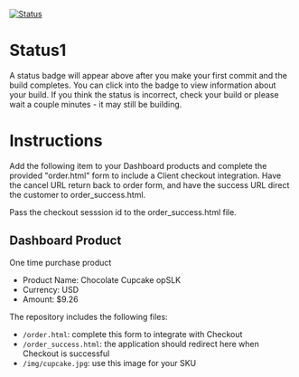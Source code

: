 [![Status](https://img.shields.io/badge/status-BUILDING%20COMMIT:%20433d65b6252556632a8a9c0425b7964ac78704c7-yellow.svg)](https://github.com/raysaavedra-work/bakery_scaffold_VR7DCbbZXvQIUAUC/commit/433d65b6252556632a8a9c0425b7964ac78704c7)


# Status1

A status badge will appear above after you make your first commit and the build completes. You can click into the badge to view information about your build. If you think the status is incorrect, check your build or please wait a couple minutes - it may still be building.

# Instructions

Add the following item to your Dashboard products and complete the provided "order.html" form to include a Client checkout integration. Have the cancel URL return back to order form, and have the success URL direct the customer to order_success.html.

Pass the checkout sesssion id to the order_success.html file.

## Dashboard Product
One time purchase product
* Product Name: Chocolate Cupcake opSLK
* Currency: USD
* Amount: $9.26

The repository includes the following files:
* `/order.html`: complete this form to integrate with Checkout
* `/order_success.html`: the application should redirect here when Checkout is successful
* `/img/cupcake.jpg`: use this image for your SKU
